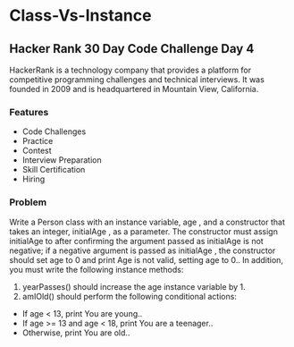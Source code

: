 # Class-Vs-Instance

## Hacker Rank 30 Day Code Challenge Day 4

HackerRank is a technology company that provides a platform for competitive programming challenges and technical interviews. 
It was founded in 2009 and is headquartered in Mountain View, California.

### Features

- Code Challenges
- Practice
- Contest 
- Interview Preparation
- Skill Certification
- Hiring

### Problem

Write a Person class with an instance variable, age , and a constructor that takes an integer, initialAge , as a parameter. The constructor must assign initialAge to  after confirming the argument passed as initialAge is not negative; if a negative argument is passed as initialAge , the constructor should set age to 0 and print Age is not valid, setting age to 0.. In addition, you must write the following instance methods:

1. yearPasses() should increase the age instance variable by 1.
2. amIOld() should perform the following conditional actions:
- If age < 13, print You are young..
- If age >= 13 and age < 18, print You are a teenager..
- Otherwise, print You are old..
